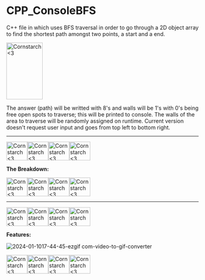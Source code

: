 # CPP_ConsoleBFS
  C++ file in which uses BFS traversal in order to go through a 2D object array to find the shortest path amongst two points, a start and a end.

<img src="https://github.com/Kingerthanu/CPP_ConsoleBFS/assets/76754592/ac29acf7-bb79-45bd-af9e-d2ac70e19bc9" alt="Cornstarch <3" width="95" height="149">

  
  The answer (path) will be writted with 8's and walls will be 1's with 0's being free open spots to traverse; this will be printed to console. The walls of the area to traverse will be randomly assigned on runtime. Current version doesn't request user input and goes from top left to bottom right.


----------------------------------------------

<img src="https://github.com/Kingerthanu/CPP_ConsoleBFS/assets/76754592/0aaaf75b-04e0-41d3-b2b0-12f14e674c2c" alt="Cornstarch <3" width="55" height="49"><img src="https://github.com/Kingerthanu/CPP_ConsoleBFS/assets/76754592/0aaaf75b-04e0-41d3-b2b0-12f14e674c2c" alt="Cornstarch <3" width="55" height="49"><img src="https://github.com/Kingerthanu/CPP_ConsoleBFS/assets/76754592/0aaaf75b-04e0-41d3-b2b0-12f14e674c2c" alt="Cornstarch <3" width="55" height="49"><img src="https://github.com/Kingerthanu/CPP_ConsoleBFS/assets/76754592/0aaaf75b-04e0-41d3-b2b0-12f14e674c2c" alt="Cornstarch <3" width="55" height="49">


**The Breakdown:**



<img src="https://github.com/Kingerthanu/CPP_ConsoleBFS/assets/76754592/9e848571-cb04-442f-a5b0-364f5f593f45" alt="Cornstarch <3" width="55" height="49"><img src="https://github.com/Kingerthanu/CPP_ConsoleBFS/assets/76754592/9e848571-cb04-442f-a5b0-364f5f593f45" alt="Cornstarch <3" width="55" height="49"><img src="https://github.com/Kingerthanu/CPP_ConsoleBFS/assets/76754592/9e848571-cb04-442f-a5b0-364f5f593f45" alt="Cornstarch <3" width="55" height="49"><img src="https://github.com/Kingerthanu/CPP_ConsoleBFS/assets/76754592/9e848571-cb04-442f-a5b0-364f5f593f45" alt="Cornstarch <3" width="55" height="49">


----------------------------------------------

<img src="https://github.com/Kingerthanu/CPP_ConsoleBFS/assets/76754592/8b74338a-1214-4256-819d-5dd620486861" alt="Cornstarch <3" width="55" height="49"><img src="https://github.com/Kingerthanu/CPP_ConsoleBFS/assets/76754592/8b74338a-1214-4256-819d-5dd620486861" alt="Cornstarch <3" width="55" height="49"><img src="https://github.com/Kingerthanu/CPP_ConsoleBFS/assets/76754592/8b74338a-1214-4256-819d-5dd620486861" alt="Cornstarch <3" width="55" height="49"><img src="https://github.com/Kingerthanu/CPP_ConsoleBFS/assets/76754592/8b74338a-1214-4256-819d-5dd620486861" alt="Cornstarch <3" width="55" height="49">


**Features:**
  
  ![2024-01-1017-44-45-ezgif com-video-to-gif-converter](https://github.com/Kingerthanu/CPP_ConsoleBFS/assets/76754592/e2360d48-6231-44fa-aee8-c035ea878263)


<img src="https://github.com/Kingerthanu/CPP_ConsoleBFS/assets/76754592/e857ed11-ab2b-4cc5-b038-470feb001a61" alt="Cornstarch <3" width="55" height="49"><img src="https://github.com/Kingerthanu/CPP_ConsoleBFS/assets/76754592/e857ed11-ab2b-4cc5-b038-470feb001a61" alt="Cornstarch <3" width="55" height="49"><img src="https://github.com/Kingerthanu/CPP_ConsoleBFS/assets/76754592/e857ed11-ab2b-4cc5-b038-470feb001a61" alt="Cornstarch <3" width="55" height="49"><img src="https://github.com/Kingerthanu/CPP_ConsoleBFS/assets/76754592/e857ed11-ab2b-4cc5-b038-470feb001a61" alt="Cornstarch <3" width="55" height="49">
